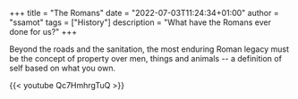 +++
title = "The Romans"
date = "2022-07-03T11:24:34+01:00"
author = "ssamot"
tags = ["History"]
description = "What have the Romans ever done for us?"
+++

Beyond the roads and the sanitation, the most enduring Roman legacy must be the concept of property over men, things and animals -- a definition of self based on what you own. 

{{< youtube Qc7HmhrgTuQ >}}
